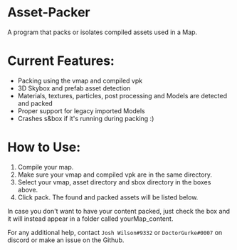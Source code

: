 # Asset-Packer

A program that packs or isolates compiled assets used in a Map.

# Current Features:

* Packing using the vmap and compiled vpk
* 3D Skybox and prefab asset detection
* Materials, textures, particles, post processing and Models are detected and packed
* Proper support for legacy imported Models
* Crashes s&box if it's running during packing :)

# How to Use:

1. Compile your map.
2. Make sure your vmap and compiled vpk are in the same directory.
3. Select your vmap, asset directory and sbox directory in the boxes above.
4. Click pack. The found and packed assets will be listed below.

In case you don't want to have your content packed, just check the box and it will instead appear in a folder called yourMap_content.

For any additional help, contact `Josh Wilson#9332` or `DoctorGurke#0007` on discord or make an issue on the Github.
